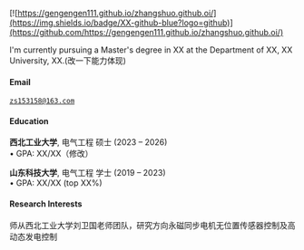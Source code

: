 [![https://gengengen111.github.io/zhangshuo.github.oi/](https://img.shields.io/badge/XX-github-blue?logo=github)](https://github.com/https://gengengen111.github.io/zhangshuo.github.oi/)

I'm currently pursuing a Master's degree in XX at the Department of XX, XX University, XX.(改一下能力体现)

#### Email  
<code>zs153158@163.com</code>  

#### Education  
**西北工业大学**, 电气工程 硕士 (2023 – 2026)  
• GPA: XX/XX（修改）  

**山东科技大学**, 电气工程 学士 (2019 – 2023)  
• GPA: XX/XX (top XX%)  

#### Research Interests  
师从西北工业大学刘卫国老师团队，研究方向永磁同步电机无位置传感器控制及高动态发电控制